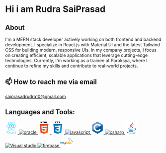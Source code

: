 #  Hi  i am  **Rudra SaiPrasad**

## About
I'm a MERN stack developer actively working on both frontend and backend development. I specialize in React.js with Material UI and the latest Tailwind CSS for building modern, responsive UIs. In my company projects, I focus on creating efficient, scalable applications that leverage cutting-edge technologies. Currently, I'm working as a trainee at Paroksya, where I continue to refine my skills and contribute to real-world projects.




## 📫 How to reach me via email
   saiprasadrudra10@gmail.com

## Languages and Tools:
<p align="left"> 
   <a href="https://reactjs.org/" target="_blank" rel="noreferrer"> <img src="https://raw.githubusercontent.com/devicons/devicon/master/icons/react/react-original-wordmark.svg" alt="React.js" width="40"
                                                                       height="40"/> </a>
   <a href="https://mui.com" target="_blank" rel="noreferrer"> <img src="https://mui.com/static/logo.png" alt="oracle" width="40" height="40"/</a>
   <a href="https://www.w3.org/html/" target="_blank" rel="noreferrer"> <img src="https://raw.githubusercontent.com/devicons/devicon/master/icons/html5/html5-original-wordmark.svg" alt="html5" width="40"   
                                                                           height="40"/> </a>
   <a href="https://www.w3schools.com/css/" target="_blank" rel="noreferrer"> <img src="https://raw.githubusercontent.com/devicons/devicon/master/icons/css3/css3-original-wordmark.svg" alt="css3" width="40"
                                                                                 height="40"/> </a>
   <a href="https://learn.microsoft.com/en-us/windows/dev-environment/javascript/" target="_blank" rel="noreferrer"> <img src="https://1000logos.net/wp-content/uploads/2020/09/JavaScript-Logo.png"
                                                                                                                        alt="javascript" width="40" height="40"/> </a>
   <a href="https://www.cprogramming.com/" target="_blank" rel="noreferrer"> <img src="https://raw.githubusercontent.com/devicons/devicon/master/icons/c/c-original.svg" alt="c" width="40" height="40"/> </a> 
   <a href="https://learn.microsoft.com/en-us/dotnet/csharp/" target="_blank" rel="noreferrer"> <img src="https://topskilled.in/wp-content/uploads/2023/06/C_500px-2.png" alt="csharp" width="40" height="40"/> </a>
   <a href="https://www.java.com" target="_blank" rel="noreferrer"> <img src="https://raw.githubusercontent.com/devicons/devicon/master/icons/java/java-original.svg" alt="java" width="40" height="40"/> </a>
   <a href="https://learn.microsoft.com/en-us/visualstudio/get-started/visual-studio-ide?view=vs-2022" target="_blank" rel="noreferrer">
      <img src="https://upload.wikimedia.org/wikipedia/commons/2/2c/Visual_Studio_Icon_2022.svg" alt="Visual studio" width="40" height="40"/> </a>
   <a href="https://firebase.google.com/" target="_blank" rel="noreferrer"> <img src="https://www.vectorlogo.zone/logos/firebase/firebase-icon.svg" alt="firebase" width="40" height="40"/> </a>
   <a href="https://www.mysql.com/" target="_blank" rel="noreferrer"> <img src="https://raw.githubusercontent.com/devicons/devicon/master/icons/mysql/mysql-original-wordmark.svg" alt="mysql" width="40"
                                                                         height="40"/></a> 
</p>

